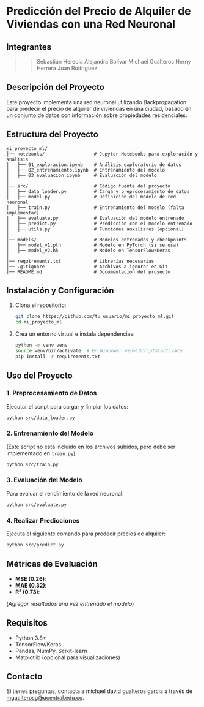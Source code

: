 # Predicción del Precio de Alquiler de Viviendas con una Red Neuronal

## Integrantes
>> Sebastián Heredia
>> Alejandra Bolívar 
>> Michael Gualteros
>> Herny Herrera
>> Juan Rodriguez

## Descripción del Proyecto
Este proyecto implementa una red neuronal utilizando Backpropagation para predecir el precio de alquiler de viviendas en una ciudad, basado en un conjunto de datos con información sobre propiedades residenciales.

## Estructura del Proyecto
```
mi_proyecto_ml/
│── notebooks/                  # Jupyter Notebooks para exploración y análisis
│   ├── 01_exploracion.ipynb    # Análisis exploratorio de datos
│   ├── 02_entrenamiento.ipynb  # Entrenamiento del modelo
│   ├── 03_evaluacion.ipynb     # Evaluación del modelo
│
│── src/                        # Código fuente del proyecto
│   ├── data_loader.py          # Carga y preprocesamiento de datos
│   ├── model.py                # Definición del modelo de red neuronal
│   ├── train.py                # Entrenamiento del modelo (falta implementar)
│   ├── evaluate.py             # Evaluación del modelo entrenado
│   ├── predict.py              # Predicción con el modelo entrenado
│   ├── utils.py                # Funciones auxiliares (opcional)
│
│── models/                     # Modelos entrenados y checkpoints
│   ├── model_v1.pth            # Modelo en PyTorch (si se usa)
│   ├── model_v2.h5             # Modelo en TensorFlow/Keras
│
│── requirements.txt            # Librerías necesarias
│── .gitignore                  # Archivos a ignorar en Git
│── README.md                   # Documentación del proyecto
```

## Instalación y Configuración
1. Clona el repositorio:
   ```bash
   git clone https://github.com/tu_usuario/mi_proyecto_ml.git
   cd mi_proyecto_ml
   ```
2. Crea un entorno virtual e instala dependencias:
   ```bash
   python -m venv venv
   source venv/bin/activate  # En Windows: venv\Scripts\activate
   pip install -r requirements.txt
   ```

## Uso del Proyecto
### 1. Preprocesamiento de Datos
Ejecutar el script para cargar y limpiar los datos:
```bash
python src/data_loader.py
```

### 2. Entrenamiento del Modelo
(Este script no está incluido en los archivos subidos, pero debe ser implementado en `train.py`)
```bash
python src/train.py
```

### 3. Evaluación del Modelo
Para evaluar el rendimiento de la red neuronal:
```bash
python src/evaluate.py
```

### 4. Realizar Predicciones
Ejecuta el siguiente comando para predecir precios de alquiler:
```bash
python src/predict.py
```

## Métricas de Evaluación
- **MSE (0.26)**:
- **MAE (0.32)**:
- **R² (0.73)**:

(*Agregar resultados una vez entrenado el modelo*)

## Requisitos
- Python 3.8+
- TensorFlow/Keras
- Pandas, NumPy, Scikit-learn
- Matplotlib (opcional para visualizaciones)

## Contacto
Si tienes preguntas, contacta a michael david gualteros garcia  a través de <mgualterosg@ucentral.edu.co>.


